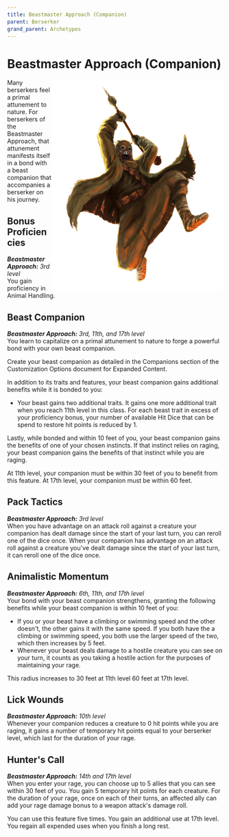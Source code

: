```yaml
---
title: Beastmaster Approach (Companion)
parent: Berserker
grand_parent: Archetypes
---
```


# Beastmaster Approach (Companion)

<img src='../../../../zzImages/Classes/berserker_beastmaster.png' style='float:right; width:400px;'>

Many berserkers feel a primal attunement to nature. For berserkers of the Beastmaster Approach, that attunement manifests itself in a bond with a beast companion that accompanies a berserker on his journey.

## Bonus Proficiencies
_**Beastmaster Approach:** 3rd level_<br>
You gain proficiency in Animal Handling.

## Beast Companion
_**Beastmaster Approach:** 3rd, 11th, and 17th level_<br>
You learn to capitalize on a primal attunement to nature to forge a powerful bond with your own beast companion.

Create your beast companion as detailed in the Companions section of the Customization Options document for Expanded Content. 

In addition to its traits and features, your beast companion gains additional benefits while it is bonded to you:
- Your beast gains two additional traits. It gains one more additional trait when you reach 11th level in this class. For each beast trait in excess of your proficiency bonus, your number of available Hit Dice that can be spend to restore hit points is reduced by 1.

Lastly, while bonded and within 10 feet of you, your beast companion gains the benefits of one of your chosen instincts. If that instinct relies on raging, your beast companion gains the benefits of that instinct while you are raging.

At 11th level, your companion must be within 30 feet of you to benefit from this feature. At 17th level, your companion must be within 60 feet.

## Pack Tactics
_**Beastmaster Approach:** 3rd level_<br>
When you have advantage on an attack roll against a creature your companion has dealt damage since the start of your last turn, you can reroll one of the dice once. When your companion has advantage on an attack roll against a creature you've dealt damage since the start of your last turn, it can reroll one of the dice once.



## Animalistic Momentum
_**Beastmaster Approach:** 6th, 11th, and 17th level_<br>
Your bond with your beast companion strengthens, granting the following benefits while your beast companion is within 10 feet of you:
- If you or your beast have a climbing or swimming speed and the other doesn't, the other gains it with the same speed. If you both have the a climbing or swimming speed, you both use the larger speed of the two, which then increases by 5 feet.
- Whenever your beast deals damage to a hostile creature you can see on your turn, it counts as you taking a hostile action for the purposes of maintaining your rage.

This radius increases to 30 feet at 11th level 60 feet at 17th level.

## Lick Wounds
_**Beastmaster Approach:** 10th level_<br>
Whenever your companion reduces a creature to 0 hit points while you are raging, it gains a number of temporary hit points equal to your berserker level, which last for the duration of your rage.

## Hunter's Call
_**Beastmaster Approach:** 14th and 17th level_<br>
When you enter your rage, you can choose up to 5 allies that you can see within 30 feet of you. You gain 5 temporary hit points for each creature. For the duration of your rage, once on each of their turns, an affected ally can add your rage damage bonus to a weapon attack's damage roll.

You can use this feature five times. You gain an additional use at 17th level. You regain all expended uses when you finish a long rest.
